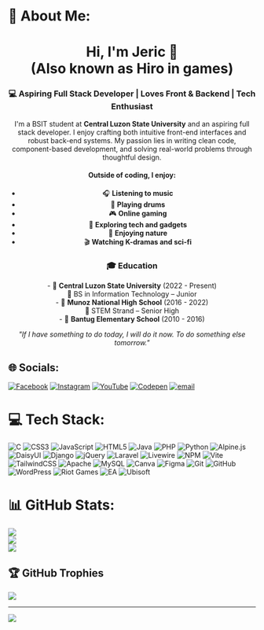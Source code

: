 
<!--## Hi there 👋

**Je-ric/Je-ric** is a ✨ _special_ ✨ repository because its `README.md` (this file) appears on your GitHub profile.

Here are some ideas to get you started:

- 🔭 I’m currently working on ...
- 🌱 I’m currently learning ...
- 👯 I’m looking to collaborate on ...
- 🤔 I’m looking for help with ...
- 💬 Ask me about ...
- 📫 How to reach me: ...
- 😄 Pronouns: ...
- ⚡ Fun fact: ...
-->

# 💫 About Me:
<h1 align="center">Hi, I'm Jeric 👋 <br> (Also known as Hiro in games)</h1>

<h3 align="center">💻 Aspiring Full Stack Developer | Loves Front & Backend | Tech Enthusiast</h3>

<p align="center">
  I'm a BSIT student at <strong>Central Luzon State University</strong> and an aspiring full stack developer. I enjoy crafting both intuitive front-end interfaces and robust back-end systems. My passion lies in writing clean code, component-based development, and solving real-world problems through thoughtful design.
</p>

<h4 align="center">Outside of coding, I enjoy:</h4>
<ul align="center">
  <li>🎧 <strong>Listening to music</strong></li>
  <li>🥁 <strong>Playing drums</strong></li>
  <li>🎮 <strong>Online gaming</strong></li>
  <li>📱 <strong>Exploring tech and gadgets</strong></li>
  <li>🌱 <strong>Enjoying nature</strong></li>
  <li>🎬 <strong>Watching K-dramas and sci-fi</strong></li>
</ul>

<h3 align="center">🎓 Education</h3>
<p align="center">
  - 🏫 <strong>Central Luzon State University</strong> (2022 - Present)  <br>
    📘 BS in Information Technology – Junior  <br>
  - 🏫 <strong>Munoz National High School</strong> (2016 - 2022)  <br>
    📕 STEM Strand – Senior High  <br>
  - 🏫 <strong>Bantug Elementary School</strong> (2010 - 2016)  <br>
</p>

<p align="center">
  <i>"If I have something to do today, I will do it now. To do something else tomorrow."</i>
</p>


## 🌐 Socials:
[![Facebook](https://img.shields.io/badge/Facebook-%231877F2.svg?logo=Facebook&logoColor=white)](https://facebook.com/jeric.delacruz.18294) [![Instagram](https://img.shields.io/badge/Instagram-%23E4405F.svg?logo=Instagram&logoColor=white)](https://instagram.com/hiro.deecee) [![YouTube](https://img.shields.io/badge/YouTube-%23FF0000.svg?logo=YouTube&logoColor=white)](https://youtube.com/@Je-richiro) [![Codepen](https://img.shields.io/badge/Codepen-000000?logo=codepen&logoColor=white)](https://codepen.io/Je-richiro) [![email](https://img.shields.io/badge/Email-D14836?logo=gmail&logoColor=white)](mailto:delacruz.jeric.j@gmail.com) 

# 💻 Tech Stack:
![C](https://img.shields.io/badge/c-%2300599C.svg?style=for-the-badge&logo=c&logoColor=white) ![CSS3](https://img.shields.io/badge/css3-%231572B6.svg?style=for-the-badge&logo=css3&logoColor=white) ![JavaScript](https://img.shields.io/badge/javascript-%23323330.svg?style=for-the-badge&logo=javascript&logoColor=%23F7DF1E) ![HTML5](https://img.shields.io/badge/html5-%23E34F26.svg?style=for-the-badge&logo=html5&logoColor=white) ![Java](https://img.shields.io/badge/java-%23ED8B00.svg?style=for-the-badge&logo=openjdk&logoColor=white) ![PHP](https://img.shields.io/badge/php-%23777BB4.svg?style=for-the-badge&logo=php&logoColor=white) ![Python](https://img.shields.io/badge/python-3670A0?style=for-the-badge&logo=python&logoColor=ffdd54) ![Alpine.js](https://img.shields.io/badge/alpinejs-white.svg?style=for-the-badge&logo=alpinedotjs&logoColor=%238BC0D0) ![DaisyUI](https://img.shields.io/badge/daisyui-5A0EF8?style=for-the-badge&logo=daisyui&logoColor=white) ![Django](https://img.shields.io/badge/django-%23092E20.svg?style=for-the-badge&logo=django&logoColor=white) ![jQuery](https://img.shields.io/badge/jquery-%230769AD.svg?style=for-the-badge&logo=jquery&logoColor=white) ![Laravel](https://img.shields.io/badge/laravel-%23FF2D20.svg?style=for-the-badge&logo=laravel&logoColor=white) ![Livewire](https://img.shields.io/badge/livewire-%234e56a6.svg?style=for-the-badge&logo=livewire&logoColor=white) ![NPM](https://img.shields.io/badge/NPM-%23CB3837.svg?style=for-the-badge&logo=npm&logoColor=white) ![Vite](https://img.shields.io/badge/vite-%23646CFF.svg?style=for-the-badge&logo=vite&logoColor=white) ![TailwindCSS](https://img.shields.io/badge/tailwindcss-%2338B2AC.svg?style=for-the-badge&logo=tailwind-css&logoColor=white) ![Apache](https://img.shields.io/badge/apache-%23D42029.svg?style=for-the-badge&logo=apache&logoColor=white) ![MySQL](https://img.shields.io/badge/mysql-4479A1.svg?style=for-the-badge&logo=mysql&logoColor=white) ![Canva](https://img.shields.io/badge/Canva-%2300C4CC.svg?style=for-the-badge&logo=Canva&logoColor=white) ![Figma](https://img.shields.io/badge/figma-%23F24E1E.svg?style=for-the-badge&logo=figma&logoColor=white) ![Git](https://img.shields.io/badge/git-%23F05033.svg?style=for-the-badge&logo=git&logoColor=white) ![GitHub](https://img.shields.io/badge/github-%23121011.svg?style=for-the-badge&logo=github&logoColor=white) ![WordPress](https://img.shields.io/badge/WordPress-%23117AC9.svg?style=for-the-badge&logo=WordPress&logoColor=white) ![Riot Games](https://img.shields.io/badge/riotgames-D32936.svg?style=for-the-badge&logo=riotgames&logoColor=white) ![EA](https://img.shields.io/badge/ea-%23000000.svg?style=for-the-badge&logo=ea&logoColor=white) ![Ubisoft](https://img.shields.io/badge/Ubisoft-%23F5F5F5.svg?style=for-the-badge&logo=Ubisoft&logoColor=black) 
# 📊 GitHub Stats:
![](https://github-readme-stats.vercel.app/api?username=Je-ric&theme=outrun&hide_border=false&include_all_commits=true&count_private=true)<br/>
![](https://nirzak-streak-stats.vercel.app/?user=Je-ric&theme=outrun&hide_border=false)<br/>
![](https://github-readme-stats.vercel.app/api/top-langs/?username=Je-ric&theme=outrun&hide_border=false&include_all_commits=true&count_private=true&layout=compact)

## 🏆 GitHub Trophies
![](https://github-profile-trophy.vercel.app/?username=Je-ric&theme=ambient_gradient&no-frame=false&no-bg=true&margin-w=4)
<!-- 
### 🔝 Top Contributed Repo
![](https://github-contributor-stats.vercel.app/api?username=Je-ric&limit=5&theme=dark&combine_all_yearly_contributions=true)  -->

---
[![](https://visitcount.itsvg.in/api?id=Je-ric&icon=6&color=0)](https://visitcount.itsvg.in)

<!-- Proudly created with GPRM ( https://gprm.itsvg.in ) -->

